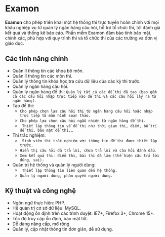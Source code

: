 # Examon
**Examon** cho phép triển khai một hệ thống thi trực tuyến hoàn chỉnh với mọi khâu nghiệp vụ từ quản lý ngân hàng câu hỏi, hỗ trợ tổ chức thi, tới đánh giá kết quả và thống kê báo cáo. Phần mềm Examon đảm bảo tính bảo mật, chính xác, phù hợp với quy trình thi và tổ chức thi của các trường và đơn vị giáo dục.  
## Các tính năng chính
- Quản lí thông tin các khoa bộ môn.
- Quản lí thông tin các môn thi.
- Quản lý thông tin khóa học,tra cứu dữ liệu của các kỳ thi trước.
- Quản lý ngân hàng câu hỏi.
- Quản lý ngân hàng đề thi: ```Quản lý tất cả các đề thi đã tạo (bao gồm cả các câu hỏi nhập trực tiếp vào đề thi và các câu hỏi lấy ra từ ngân hàng).```
- Tạo đề thi: 
  - ```Cho phép chọn lựa câu hỏi thi từ ngân hàng câu hỏi hoặc nhập trực tiếp từ màn hình soạn thảo.```
  - ```Cho phép lựa chọn câu hỏi ngẫu nhiên từ ngân hàng đề thi.```
  - ``` Thiết lập thông tin về đề thi như thời gian thi, điểm, bố trí đề thi, bảo mật đề thi,…```
- Thi trắc nghiệm:
  - ``` Sinh viên thi trắc nghiệm với thông tin đề thi được thiết lập trước.```
  - ```Hiển thị câu hỏi đã trả lời, chưa trả lời và câu hỏi đánh dấu.```
  - ```Xem kết quả thi: điểm thi, bài thi đã làm (thể hiện câu trả lời đúng, sai).```
-  Quản trị hệ thống và quản lý người dùng:
   - ```  Thiết lập thông tin liên quan đến hệ thống. ```
   - ```Quản lý người dùng, phân quyền người dùng.```
 ## Kỹ thuật và công nghệ
 - Ngôn ngữ thực hiện: PHP.
 - Hệ quản trị cơ sở dữ liệu: MySQL.
 - Hoạt động ổn định trên các trình duyệt: IE7+, Firefox 3+, Chrome 15+.
 - Tốc độ truy cập ổn định, bảo mật tốt.
 - Dễ dàng nâng cấp, mở rộng.
 - Quản lý, cập nhật thông tin đơn giản, dễ sử dụng.

